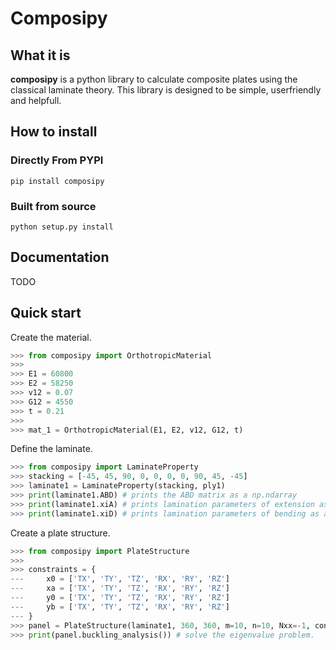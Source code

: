 
# Composipy

## What it is

**composipy** is a python library to calculate composite plates using the classical laminate theory. This library is designed to be simple, userfriendly and helpfull.



## How to install

### Directly From PYPI

```shell
pip install composipy
```

### Built from source

```shell
python setup.py install
```


## Documentation
TODO

## Quick start

Create the material.

```python
>>> from composipy import OrthotropicMaterial
>>> 
>>> E1 = 60800
>>> E2 = 58250
>>> v12 = 0.07
>>> G12 = 4550
>>> t = 0.21
>>>
>>> mat_1 = OrthotropicMaterial(E1, E2, v12, G12, t)
```

Define the laminate.

```python
>>> from composipy import LaminateProperty
>>> stacking = [-45, 45, 90, 0, 0, 0, 0, 90, 45, -45]
>>> laminate1 = LaminateProperty(stacking, ply1)
>>> print(laminate1.ABD) # prints the ABD matrix as a np.ndarray
>>> print(laminate1.xiA) # prints lamination parameters of extension as a np.ndarray
>>> print(laminate1.xiD) # prints lamination parameters of bending as a np.ndarray
```

Create a plate structure.

```python
>>> from composipy import PlateStructure
>>> 
>>> constraints = {    
---     x0 = ['TX', 'TY', 'TZ', 'RX', 'RY', 'RZ']
---     xa = ['TX', 'TY', 'TZ', 'RX', 'RY', 'RZ']
---     y0 = ['TX', 'TY', 'TZ', 'RX', 'RY', 'RZ']
---     yb = ['TX', 'TY', 'TZ', 'RX', 'RY', 'RZ']
--- }
>>> panel = PlateStructure(laminate1, 360, 360, m=10, n=10, Nxx=-1, constraints=constraints)
>>> print(panel.buckling_analysis()) # solve the eigenvalue problem.
```
